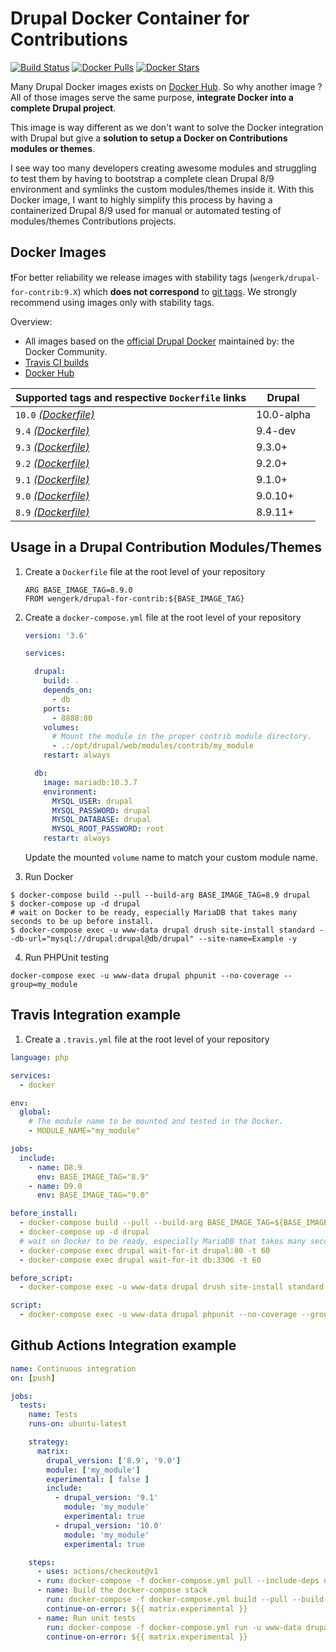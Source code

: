 # Drupal Docker Container for Contributions

[![Build Status](https://github.com/WengerK/docker-drupal-for-contrib/actions/workflows/container-structure-test.yml/badge.svg)](https://github.com/WengerK/docker-drupal-for-contrib/actions/workflows/container-structure-test.yml)
[![Docker Pulls](https://img.shields.io/docker/pulls/wengerk/drupal-for-contrib.svg)](https://hub.docker.com/r/wengerk/drupal-for-contrib)
[![Docker Stars](https://img.shields.io/docker/stars/wengerk/drupal-for-contrib.svg)](https://hub.docker.com/r/wengerk/drupal-for-contrib)

Many Drupal Docker images exists on [Docker Hub](https://hub.docker.com/search?q=drupal&type=image). So why another image ?
All of those images serve the same purpose, **integrate Docker into a complete Drupal project**. 

This image is way different as we don't want to solve the Docker integration with Drupal but give a **solution to setup a Docker on Contributions modules or themes**.

I see way too many developers creating awesome modules and struggling to test them by having to bootstrap a complete clean Drupal 8/9 environment and symlinks the custom modules/themes inside it.
With this Docker image, I want to highly simplify this process by having a containerized Drupal 8/9 used for manual or automated testing of modules/themes Contributions projects.

## Docker Images

❗For better reliability we release images with stability tags (`wengerk/drupal-for-contrib:9.X`) which **does not correspond** to [git tags](https://github.com/wengerk/docker-drupal-for-contrib/releases). We strongly recommend using images only with stability tags. 

Overview:

* All images based on the [official Drupal Docker](https://github.com/docker-library/drupal) maintained by: the Docker Community.
* [Travis CI builds](https://travis-ci.com/github/WengerK/docker-drupal-for-contrib) 
* [Docker Hub](https://hub.docker.com/r/wengerk/drupal-for-contrib)

| Supported tags and respective `Dockerfile` links                                                           | Drupal       |
| ---------------------------------------------------------------------------------------------------------- | ------------ |
| `10.0` [_(Dockerfile)_](https://github.com/wengerk/docker-drupal-for-contrib/tree/master/9/9.4/Dockerfile) | 10.0-alpha   |
| `9.4` [_(Dockerfile)_](https://github.com/wengerk/docker-drupal-for-contrib/tree/master/9/9.4/Dockerfile)  | 9.4-dev      |
| `9.3` [_(Dockerfile)_](https://github.com/wengerk/docker-drupal-for-contrib/tree/master/9/9.3/Dockerfile)  | 9.3.0+       |
| `9.2` [_(Dockerfile)_](https://github.com/wengerk/docker-drupal-for-contrib/tree/master/9/9.2/Dockerfile)  | 9.2.0+       |
| `9.1` [_(Dockerfile)_](https://github.com/wengerk/docker-drupal-for-contrib/tree/master/9/9.1/Dockerfile)  | 9.1.0+       |
| `9.0` [_(Dockerfile)_](https://github.com/wengerk/docker-drupal-for-contrib/tree/master/9/9.0/Dockerfile)  | 9.0.10+      |
| `8.9` [_(Dockerfile)_](https://github.com/wengerk/docker-drupal-for-contrib/tree/master/8/8.9/Dockerfile)  | 8.9.11+      |

## Usage in a Drupal Contribution Modules/Themes

1. Create a `Dockerfile` file at the root level of your repository

    ```
    ARG BASE_IMAGE_TAG=8.9.0
    FROM wengerk/drupal-for-contrib:${BASE_IMAGE_TAG}
    ```

2. Create a `docker-compose.yml` file at the root level of your repository

    ```yaml
    version: '3.6'
    
    services:
    
      drupal:
        build: .
        depends_on:
          - db
        ports:
          - 8888:80
        volumes:
          # Mount the module in the proper contrib module directory.
          - .:/opt/drupal/web/modules/contrib/my_module
        restart: always
    
      db:
        image: mariadb:10.3.7
        environment:
          MYSQL_USER: drupal
          MYSQL_PASSWORD: drupal
          MYSQL_DATABASE: drupal
          MYSQL_ROOT_PASSWORD: root
        restart: always
    ```
    
    Update the mounted `volume` name to match your custom module name.

3. Run Docker

```shell
$ docker-compose build --pull --build-arg BASE_IMAGE_TAG=8.9 drupal
$ docker-compose up -d drupal
# wait on Docker to be ready, especially MariaDB that takes many seconds to be up before install.
$ docker-compose exec -u www-data drupal drush site-install standard --db-url="mysql://drupal:drupal@db/drupal" --site-name=Example -y
```

4. Run PHPUnit testing

```shell
docker-compose exec -u www-data drupal phpunit --no-coverage --group=my_module
```

## Travis Integration example

1. Create a `.travis.yml` file at the root level of your repository

```yaml
language: php

services:
  - docker

env:
  global:
    # The module name to be mounted and tested in the Docker.
    - MODULE_NAME="my_module"

jobs:
  include:
    - name: D8.9
      env: BASE_IMAGE_TAG="8.9"
    - name: D9.0
      env: BASE_IMAGE_TAG="9.0"

before_install:
  - docker-compose build --pull --build-arg BASE_IMAGE_TAG=${BASE_IMAGE_TAG} drupal
  - docker-compose up -d drupal
  # wait on Docker to be ready, especially MariaDB that takes many seconds to be up.
  - docker-compose exec drupal wait-for-it drupal:80 -t 60
  - docker-compose exec drupal wait-for-it db:3306 -t 60

before_script:
  - docker-compose exec -u www-data drupal drush site-install standard --db-url="mysql://drupal:drupal@db/drupal" --site-name=Example -y

script:
  - docker-compose exec -u www-data drupal phpunit --no-coverage --group=${MODULE_NAME} --configuration=/opt/drupal/web/phpunit.xml
```

## Github Actions Integration example

```yaml
name: Continuous integration
on: [push]

jobs:
  tests:
    name: Tests
    runs-on: ubuntu-latest

    strategy:
      matrix:
        drupal_version: ['8.9', '9.0']
        module: ['my_module']
        experimental: [ false ]
        include:
          - drupal_version: '9.1'
            module: 'my_module'
            experimental: true
          - drupal_version: '10.0'
            module: 'my_module'
            experimental: true

    steps:
      - uses: actions/checkout@v1
      - run: docker-compose -f docker-compose.yml pull --include-deps drupal
      - name: Build the docker-compose stack
        run: docker-compose -f docker-compose.yml build --pull --build-arg BASE_IMAGE_TAG=${{ matrix.drupal_version }} drupal
        continue-on-error: ${{ matrix.experimental }}
      - name: Run unit tests
        run: docker-compose -f docker-compose.yml run -u www-data drupal phpunit --no-coverage --group=${{ matrix.module }} --configuration=/var/www/html/phpunit.xml
        continue-on-error: ${{ matrix.experimental }}
```
